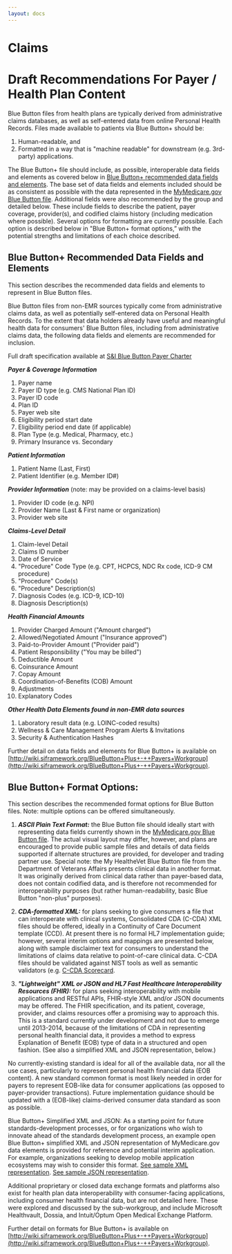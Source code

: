 ```yaml
---
layout: docs
---
```


# Claims 

# Draft Recommendations For Payer / Health Plan Content

Blue Button files from health plans are typically derived from administrative claims databases, as well as self-entered data from online Personal Health Records. Files made available to patients via Blue Button+ should be:

1.	Human-readable, and
2.	Formatted in a way that is "machine readable" for downstream (e.g. 3rd-party) applications.

The Blue Button+ file should include, as possible, interoperable data fields and elements as covered below in [Blue Button+ recommended data fields and elements](#fields). The base set of data fields and elements included should be as consistent as possible with the data represented in the [MyMedicare.gov Blue Button file](http://www.cms.gov/Research-Statistics-Data-and-Systems/Files-for-Order/NonIdentifiableDataFiles/BlueButtonInitiative.html). Additional fields were also recommended by the group and detailed below. These include fields to describe the patient, payer coverage, provider(s), and codified claims history (including medication where possible).
Several options for formatting are currently possible. Each option is described below in "Blue Button+ format options,” with the potential strengths and limitations of each choice described.

<a name="fields"></a>
## Blue Button+ Recommended Data Fields and Elements 

This section describes the recommended data fields and elements to represent in Blue Button files.

Blue Button files from non-EMR sources typically come from administrative claims data, as well as potentially self-entered data on Personal Health Records. To the extent that data holders already have useful and meaningful health data for consumers' Blue Button files, including from administrative claims data, the following data fields and elements are recommended for inclusion.

Full draft specification available at
[S&amp;I Blue Button Payer Charter](http://www.bit.ly/bbcharter)

***Payer & Coverage Information***
1.	Payer name
2.	Payer ID type (e.g. CMS National Plan ID)
3.	Payer ID code
4.	Plan ID
5.	Payer web site
6.	Eligibility period start date
7.	Eligibility period end date (if applicable)
8.	Plan Type (e.g. Medical, Pharmacy, etc.)
9.	Primary Insurance vs. Secondary

***Patient Information***
1.	Patient Name (Last, First)
2.	Patient Identifier (e.g. Member ID#)

***Provider Information*** (note: may be provided on a claims-level basis)
1.	Provider ID code (e.g. NPI)
2.	Provider Name (Last & First name or organization)
3.	Provider web site

***Claims-Level Detail***
1.	Claim-level Detail
2.	Claims ID number
3.	Date of Service
4.	"Procedure" Code Type (e.g. CPT, HCPCS, NDC Rx code, ICD-9 CM procedure)
5.	"Procedure" Code(s)
6.	"Procedure" Description(s)
7.	Diagnosis Codes (e.g. ICD-9, ICD-10)
8.	Diagnosis Description(s)

***Health Financial Amounts***
1.	Provider Charged Amount ("Amount charged")
2.	Allowed/Negotiated Amount ("Insurance approved")
3.	Paid-to-Provider Amount ("Provider paid")
4.	Patient Responsibility ("You may be billed")
5.	Deductible Amount
6.	Coinsurance Amount
7.	Copay Amount
8.	Coordination-of-Benefits (COB) Amount
9.	Adjustments
10.	Explanatory Codes

***Other Health Data Elements found in non-EMR data sources***
1.	Laboratory result data (e.g. LOINC-coded results)
2.	Wellness & Care Management Program Alerts & Invitations
3.	Security & Authentication Hashes

Further detail on data fields and elements for Blue Button+ is available on [http://wiki.siframework.org/BlueButton+Plus+-++Payers+Workgroup](http://wiki.siframework.org/BlueButton+Plus+-++Payers+Workgroup).

## Blue Button+ Format Options:

This section describes the recommended format options for Blue Button files. Note: multiple options can be offered simultaneously.

1. ***ASCII Plain Text Format:*** the Blue Button file should ideally start with representing data fields currently shown in the [MyMedicare.gov Blue Button file](http://www.cms.gov/Research-Statistics-Data-and-Systems/Files-for-Order/NonIdentifiableDataFiles/BlueButtonInitiative.html). The actual visual layout may differ, however, and plans are encouraged to provide public sample files and details of data fields supported if alternate structures are provided, for developer and trading partner use. Special note: the My HealtheVet Blue Button file from the Department of Veterans Affairs presents clinical data in another format. It was originally derived from clinical data rather than payer-based data, does not contain codified data, and is therefore not recommended for interoperability purposes (but rather human-readability, basic Blue Button "non-plus" purposes).

2. ***CDA-formatted XML:*** for plans seeking to give consumers a file that can interoperate with clinical systems, Consolidated CDA (C-CDA) XML files should be offered, ideally in a Continuity of Care Document template (CCD). At present there is no formal HL7 implementation guide; however, several interim options and mappings are presented below, along with sample disclaimer text for consumers to understand the limitations of claims data relative to point-of-care clinical data. C-CDA files should be validated against NIST tools as well as semantic validators (e.g. [C-CDA Scorecard](http://ccda-scorecard.smartplatforms.org/).

3. ***"Lightweight" XML or JSON and HL7 Fast Healthcare Interoperability Resources (FHIR):*** for plans seeking interoperability with mobile applications and RESTful APIs, FHIR-style XML and/or JSON documents may be offered. The FHIR specification, and its patient, coverage, provider, and claims resources offer a promising way to approach this. This is a standard currently under development and not due to emerge until 2013-2014, because of the limitations of CDA in representing personal health financial data, it provides a method to express Explanation of Benefit (EOB) type of data in a structured and open fashion. (See also a simplified XML and JSON representation, below.)

No currently-existing standard is ideal for all of the available data, nor all the use cases, particularly to represent personal health financial data (EOB content). A new standard common format is most likely needed in order for payers to represent EOB-like data for consumer applications (as opposed to payer-provider transactions). Future implementation guidance should be updated with a (EOB-like) claims-derived consumer data standard as soon as possible.

Blue Button+ Simplified XML and JSON: As a starting point for future standards-development processes, or for organizations who wish to innovate ahead of the standards development process, an example open Blue Button+ simplified XML and JSON representation of MyMedicare.gov data elements is provided for reference and potential interim application. For example, organizations seeking to develop mobile application ecosystems may wish to consider this format. [See sample XML representation](https://github.com/blue-button/claims/blob/master/claims.xml). [See sample JSON representation](https://github.com/blue-button/claims/blob/master/claims.json).

Additional proprietary or closed data exchange formats and platforms also exist for health plan data interoperability with consumer-facing applications, including consumer health financial data, but are not detailed here. These were explored and discussed by the sub-workgroup, and include Microsoft Healthvault, Dossia, and Intuit/Optum Open Medical Exchange Platform.

Further detail on formats for Blue Button+ is available on [http://wiki.siframework.org/BlueButton+Plus+-++Payers+Workgroup](http://wiki.siframework.org/BlueButton+Plus+-++Payers+Workgroup).
